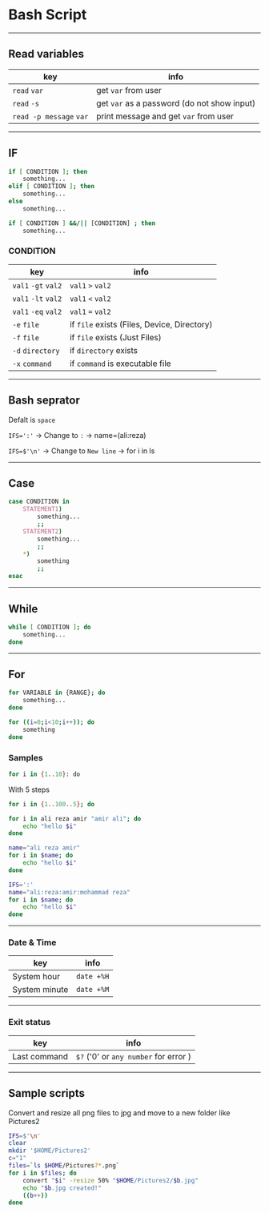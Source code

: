 # Bash Script

---
## Read variables

| key | info |
|-----|------|
| `read` `var` | get `var` from user |
| `read` `-s` | get `var` as a password (do not show input) |
| `read -p message` `var` | print message and get `var` from user |

---
## IF

```bash
if [ CONDITION ]; then
    something...
elif [ CONDITION ]; then
    something...
else
    something...
```

```bash
if [ CONDITION ] &&/|| [CONDITION] ; then
    something...
```

### CONDITION

| key | info |
|-----|------|
| `val1` `-gt` `val2` | `val1` `>` `val2` |
| `val1` `-lt` `val2` | `val1` `<` `val2` |
| `val1` `-eq` `val2` | `val1` `=` `val2` |
| `-e` `file` | if `file` exists (Files, Device, Directory) |
| `-f` `file` | if `file` exists (Just Files) |
| `-d` `directory` | if `directory` exists |
| `-x` `command` | if `command` is executable file |

---
## Bash seprator
Defalt is `space`

`IFS=':'`   -> Change to `:`        -> name=(ali:reza)

`IFS=$'\n'` -> Change to `New line` -> for i in ls

---
## Case

```bash
case CONDITION in
    STATEMENT1)
        something...
        ;;
    STATEMENT2)
        something...
        ;;
    *)
        something
        ;;
esac
```

---
## While

```bash
while [ CONDITION ]; do
    something...
done
```

---
## For

```bash
for VARIABLE in {RANGE}; do
    something...
done
```

```bash
for ((i=0;i<10;i++)); do
    something
done
```

### Samples

```bash
for i in {1..10}: do
```

With 5 steps

```bash
for i in {1..100..5}; do
```

```bash
for i in ali reza amir "amir ali"; do
    echo "hello $i"
done
```

```bash
name="ali reza amir"
for i in $name; do
    echo "hello $i"
done
```

```bash
IFS=':'
name="ali:reza:amir:mohammad reza"
for i in $name; do
    echo "hello $i"
done
```
---
### Date & Time

| key | info |
|-----|------|
| System hour | ``date +%H`` |
| System minute | ``date +%M`` |

---
### Exit status

| key | info |
|-----|------|
| Last command | `$?` ('0' or `any number` for error ) |

---
## Sample scripts

Convert and resize all png files to jpg and move to a new folder like Pictures2

```bash
IFS=$'\n'
clear
mkdir '$HOME/Pictures2'
c="1"
files=`ls $HOME/Pictures?*.png`
for i in $files; do
    convert "$i" -resize 50% "$HOME/Pictures2/$b.jpg"
    echo "$b.jpg created!"
    ((b++))
done
```
